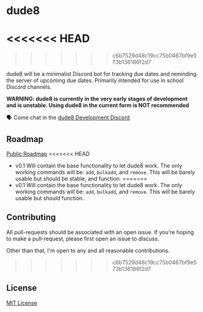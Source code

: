 # dude8
<<<<<<< HEAD
=======

>>>>>>> c6b7529d48c19cc75b0467bf9e573b136186f2d7

dude8 will be a minimalist Discord bot for tracking due dates and reminding the server of upcoming due dates.
Primarily intended for use in school Discord channels.

**WARNING: dude8 is currently in the very early stages of development and is unstable. Using dude8 in the current form is NOT recommended**

🗣 Come chat in the [dude8 Development Discord](https://discord.gg/hyBeJnt)

## Roadmap
[Public Roadmap](https://trello.com/b/3MYnaphu/public-roadmap)
<<<<<<< HEAD
- v0.1 Will contain the base functionality to let dude8 work. The only working commands will be: ``add``, ``bulkadd``, and ``remove``. 
This will be barely usable but should be stable, and function.
=======
- v0.1 Will contain the base functionality to let dude8 work. The only working commands will be: ``add``, ``bulkadd``, and ``remove``. This will be barely usable but should function.

## Contributing
All pull-requests should be associated with an open issue. If you're hoping to make a pull-request, please first open an issue to discuss.

Other than that, I'm open to any and all reasonable contributions.
>>>>>>> c6b7529d48c19cc75b0467bf9e573b136186f2d7

## License

[MIT License](https://opensource.org/licenses/MIT)
